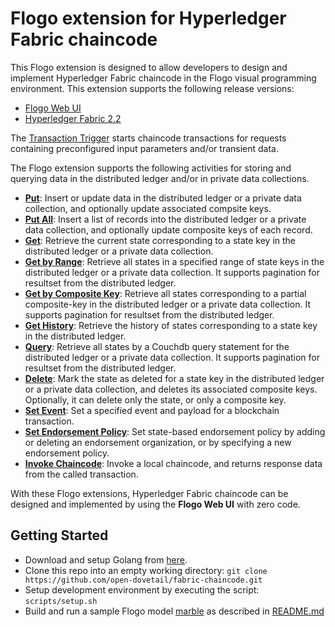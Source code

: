 # Flogo extension for Hyperledger Fabric chaincode

This Flogo extension is designed to allow developers to design and implement Hyperledger Fabric chaincode in the Flogo visual programming environment. This extension supports the following release versions:

- [Flogo Web UI](http://www.flogo.io/)
- [Hyperledger Fabric 2.2](https://www.hyperledger.org/projects/fabric)

The [Transaction Trigger](trigger/transaction) starts chaincode transactions for requests containing preconfigured input parameters and/or transient data.

The Flogo extension supports the following activities for storing and querying data in the distributed ledger and/or in private data collections.

- [**Put**](activity/put): Insert or update data in the distributed ledger or a private data collection, and optionally update associated compsite keys.
- [**Put All**](activity/putall): Insert a list of records into the distributed ledger or a private data collection, and optionally update composite keys of each record.
- [**Get**](activity/get): Retrieve the current state corresponding to a state key in the distributed ledger or a private data collection.
- [**Get by Range**](activity/getrange): Retrieve all states in a specified range of state keys in the distributed ledger or a private data collection. It supports pagination for resultset from the distributed ledger.
- [**Get by Composite Key**](activity/getbycompositekey): Retrieve all states corresponding to a partial composite-key in the distributed ledger or a private data collection. It supports pagination for resultset from the distributed ledger.
- [**Get History**](activity/gethistory): Retrieve the history of states corresponding to a state key in the distributed ledger.
- [**Query**](activity/query): Retrieve all states by a Couchdb query statement for the distributed ledger or a private data collection. It supports pagination for resultset from the distributed ledger.
- [**Delete**](activity/delete): Mark the state as deleted for a state key in the distributed ledger or a private data collection, and deletes its associated composite keys. Optionally, it can delete only the state, or only a composite key.
- [**Set Event**](activity/setevent): Set a specified event and payload for a blockchain transaction.
- [**Set Endorsement Policy**](activity/endorsement): Set state-based endorsement policy by adding or deleting an endorsement organization, or by specifying a new endorsement policy.
- [**Invoke Chaincode**](activity/invokechaincode): Invoke a local chaincode, and returns response data from the called transaction.

With these Flogo extensions, Hyperledger Fabric chaincode can be designed and implemented by using the **Flogo Web UI** with zero code.

## Getting Started

- Download and setup Golang from [here](https://golang.org/dl/).
- Clone this repo into an empty working directory: `git clone https://github.com/open-dovetail/fabric-chaincode.git`
- Setup development environment by executing the script: `scripts/setup.sh`
- Build and run a sample Flogo model [marble](./samples/marble) as described in [README.md](./samples/marble/README.md)
